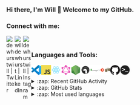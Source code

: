 ### Hi there, I'm Will 👋 Welcome to my GitHub.

### Connect with me:

[<img align="left" alt="dewhurstwill | Twitter" width="22px" src="https://cdn.jsdelivr.net/npm/simple-icons@v3/icons/twitter.svg" />][twitter]
[<img align="left" alt="willdewhurst | LinkedIn" width="22px" src="https://cdn.jsdelivr.net/npm/simple-icons@v3/icons/linkedin.svg" />][linkedin]
[<img align="left" alt="dewhurstwill | Instagram" width="22px" src="https://cdn.jsdelivr.net/npm/simple-icons@v3/icons/instagram.svg" />][instagram]

<br />

### Languages and Tools:

<img align="left" alt="Visual Studio Code" width="26px" src="https://raw.githubusercontent.com/github/explore/80688e429a7d4ef2fca1e82350fe8e3517d3494d/topics/visual-studio-code/visual-studio-code.png" />
<img align="left" alt="JavaScript" width="26px" src="https://raw.githubusercontent.com/github/explore/80688e429a7d4ef2fca1e82350fe8e3517d3494d/topics/javascript/javascript.png" />
<img align="left" alt="React" width="26px" src="https://raw.githubusercontent.com/github/explore/80688e429a7d4ef2fca1e82350fe8e3517d3494d/topics/react/react.png" />
<img align="left" alt="GraphQL" width="26px" src="https://raw.githubusercontent.com/github/explore/80688e429a7d4ef2fca1e82350fe8e3517d3494d/topics/graphql/graphql.png" />
<img align="left" alt="Node.js" width="26px" src="https://raw.githubusercontent.com/github/explore/80688e429a7d4ef2fca1e82350fe8e3517d3494d/topics/nodejs/nodejs.png" />
<img align="left" alt="Deno" width="26px" src="https://raw.githubusercontent.com/github/explore/361e2821e2dea67711cde99c9c40ed357061cf27/topics/deno/deno.png" />
<img align="left" alt="MongoDB" width="26px" src="https://raw.githubusercontent.com/github/explore/80688e429a7d4ef2fca1e82350fe8e3517d3494d/topics/mongodb/mongodb.png" />
<img align="left" alt="Git" width="26px" src="https://raw.githubusercontent.com/github/explore/80688e429a7d4ef2fca1e82350fe8e3517d3494d/topics/git/git.png" />
<img align="left" alt="GitHub" width="26px" src="https://raw.githubusercontent.com/github/explore/78df643247d429f6cc873026c0622819ad797942/topics/github/github.png" />
<img align="left" alt="Terminal" width="26px" src="https://raw.githubusercontent.com/github/explore/80688e429a7d4ef2fca1e82350fe8e3517d3494d/topics/terminal/terminal.png" />

<br />
<br />

<details>
  <summary>:zap: Recent GitHub Activity</summary>
  
  <!--START_SECTION:activity-->
1. 🗣 Commented on [#1286](https://github.com/Azure/application-gateway-kubernetes-ingress/issues/1286) in [Azure/application-gateway-kubernetes-ingress](https://github.com/Azure/application-gateway-kubernetes-ingress)
2. 🗣 Commented on [#1201](https://github.com/Azure/application-gateway-kubernetes-ingress/issues/1201) in [Azure/application-gateway-kubernetes-ingress](https://github.com/Azure/application-gateway-kubernetes-ingress)
  <!--END_SECTION:activity-->
</details>

<details>
  <summary>:zap: GitHub Stats</summary>

  <img align="left" alt="dewhurstwill's GitHub Stats" src="https://github-readme-stats-mu-pearl.vercel.app/api?username=dewhurstwill&show_icons=true&hide_border=true" />
</details>

<details>
  <summary>:zap: Most used languages</summary>
  
  <img align="left" alt="dewhurstwill's GitHub Stats" src="https://github-readme-stats.vercel.app/api/top-langs/?username=dewhurstwill"/>
</details>

[twitter]: https://twitter.com/dewhurstwill
[instagram]: https://instagram.com/dewhurstwill
[linkedin]: https://linkedin.com/in/willdewhurst
